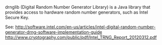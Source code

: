 drnglib (Digital Random Number Generator Library) is a Java library that provides access to hardware random number
generators, such as Intel Secure Key.

See:
http://software.intel.com/en-us/articles/intel-digital-random-number-generator-drng-software-implementation-guide
http://www.cryptography.com/public/pdf/Intel_TRNG_Report_20120312.pdf
